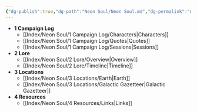 ```yaml
---
{"dg-publish":true,"dg-path":"Neon Soul/Neon Soul.md","dg-permalink":"neon-soul","permalink":"/neon-soul/","updated":"2023-11-03T01:53:13.122-04:00"}
---
```



- **1 Campaign Log**
	- [[Index/Neon Soul/1 Campaign Log/Characters\|Characters]]
	- [[Index/Neon Soul/1 Campaign Log/Quotes\|Quotes]]
	- [[Index/Neon Soul/1 Campaign Log/Sessions\|Sessions]]
- **2 Lore**
	- [[Index/Neon Soul/2 Lore/Overview\|Overview]]
	- [[Index/Neon Soul/2 Lore/Timeline\|Timeline]]
- **3 Locations**
	- [[Index/Neon Soul/3 Locations/Earth\|Earth]]
	- [[Index/Neon Soul/3 Locations/Galactic Gazetteer\|Galactic Gazetteer]]
- **4 Resources**
	- [[Index/Neon Soul/4 Resources/Links\|Links]]



